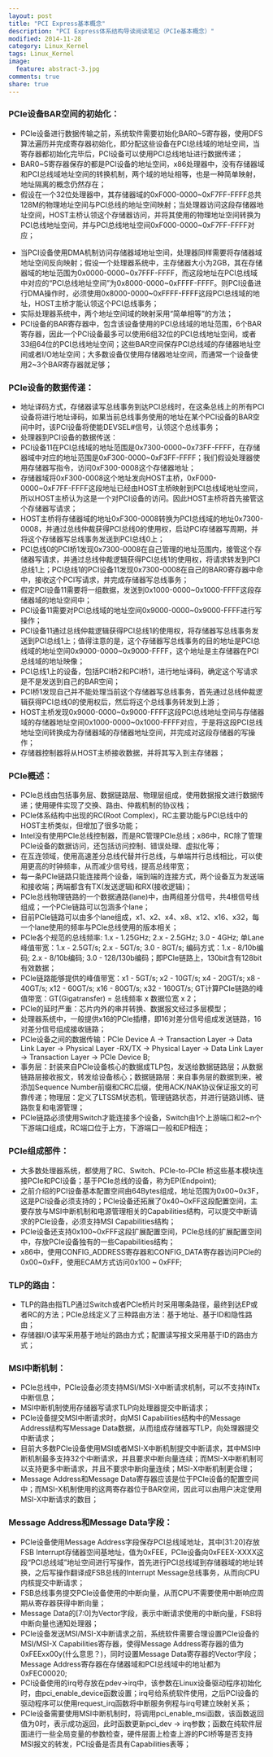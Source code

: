 ```yaml
---
layout: post
title: "PCI Express基本概念"
description: "PCI Express体系结构导读阅读笔记（PCIe基本概念）"
modified: 2014-11-28
category: Linux_Kernel
tags: Linux_Kernel
image:
  feature: abstract-3.jpg
comments: true
share: true
---
```


### PCIe设备BAR空间的初始化：
* PCIe设备进行数据传输之前，系统软件需要初始化BAR0~5寄存器，使用DFS算法遍历并完成寄存器初始化，即分配这些设备在PCI总线域的地址空间，当寄存器都初始化完毕后，PCI设备可以使用PCI总线地址进行数据传递；
*  BAR0~5寄存器保存的都是PCI设备的地址空间，x86处理器中，没有存储器域和PCI总线域地址空间的转换机制，两个域的地址相等，也是一种简单映射，地址隔离的概念仍然存在；
* 假设在一个32位处理器中，其存储器域的0xF000-0000~0xF7FF-FFFF总共128M的物理地址空间与PCI总线的地址空间映射；当处理器访问这段存储器地址空间，HOST主桥认领这个存储器访问，并将其使用的物理地址空间转换为PCI总线地址空间，并与PCI总线地址空间0xF000-0000~0xF7FF-FFFF对应；

<!--more-->

* 当PCI设备使用DMA机制访问存储器域地址空间，处理器同样需要将存储器域地址空间反向映射；假设一个处理器系统中，主存储器大小为2GB，其在存储器域的地址范围为0x0000-0000~0x7FFF-FFFF，而这段地址在PCI总线域中对应的“PCI总线地址空间”为0x8000-0000~0xFFFF-FFFF。则PCI设备进行DMA操作时，必须使用0x8000-0000~0xFFFF-FFFF这段PCI总线域的地址，HOST主桥才能认领这个PCI总线事务；
* 实际处理器系统中，两个地址空间域的映射采用“简单相等”的方法；
* PCI设备的BAR寄存器中，包含该设备使用的PCI总线域的地址范围，6个BAR寄存器，因此一个PCI设备最多可以使用6组32位的PCI总线地址空间，或者33组64位的PCI总线地址空间；这些BAR空间保存PCI总线域的存储器地址空间或者I/O地址空间；大多数设备仅使用存储器地址空间，而通常一个设备使用2~3个BAR寄存器就足够；

### PCIe设备的数据传递：
* 地址译码方式，存储器读写总线事务到达PCI总线时，在这条总线上的所有PCI设备将进行地址译码，如果当前总线事务使用的地址在某个PCI设备的BAR空间中时，该PCI设备将使能DEVSEL#信号，认领这个总线事务；
* 处理器到PCI设备的数据传送：
* PCI设备11在PCI总线域的地址范围是0x7300-0000~0x73FF-FFFF，在存储器域中对应的地址范围是0xF300-0000~0xF3FF-FFFF；我们假设处理器使用存储器写指令，访问0xF300-0008这个存储器地址；
* 存储器域将0xF300-0008这个地址发向HOST主桥，0xF000-0000~0xF7FF-FFFF这段地址已经由HOST主桥映射到PCI总线域地址空间，所以HOST主桥认为这是一个对PCI设备的访问。因此HOST主桥将首先接管这个存储器写请求；
* HOST主桥将存储器域的地址0xF300-0008转换为PCI总线域的地址0x7300-0008，并通过总线仲裁获得PCI总线0的使用权，启动PCI存储器写周期，并将这个存储器写总线事务发送到PCI总线0上；
* PCI总线0的PCI桥1发现0x7300-0008在自己管理的地址范围内，接管这个存储器写请求，并通过总线仲裁逻辑获得PCI总线1的使用权，将请求转发到PCI总线1上；PCI总线1的PCI设备11发现0x7300-0008在自己的BAR0寄存器中命中，接收这个PCI写请求，并完成存储器写总线事务；
* 假定PCI设备11需要将一组数据，发送到0x1000-0000~0x1000-FFFF这段存储器域的地址空间中；
* PCI设备11需要对PCI总线域的地址空间0x9000-0000~0x9000-FFFF进行写操作；
* PCI设备11通过总线仲裁逻辑获得PCI总线1的使用权，将存储器写总线事务发送到PCI总线1上；值得注意的是，这个存储器写总线事务的目的地址是PCI总线域的地址空间0x9000-0000~0x9000-FFFF，这个地址是主存储器在PCI总线域的地址映像；
* PCI总线1上的设备，包括PCI桥2和PCI桥1，进行地址译码，确定这个写请求是不是发送到自己的BAR空间；
* PCI桥1发现自己并不能处理当前这个存储器写总线事务，首先通过总线仲裁逻辑获得PCI总线0的使用权后，然后将这个总线事务转发到上游；
* HOST主桥发现0x9000-0000~0x9000-FFFF这段PCI总线地址空间与存储器域的存储器地址空间0x1000-0000~0x1000-FFFF对应，于是将这段PCI总线地址空间转换成为存储器域的存储器地址空间，并完成对这段存储器的写操作；
* 存储器控制器将从HOST主桥接收数据，并将其写入到主存储器；


### PCIe概述：
* PCIe总线由包括事务层、数据链路层、物理层组成，使用数据报文进行数据传递；使用硬件实现了交换、路由、仲裁机制的协议栈；
* PCIe体系结构中出现的RC(Root Complex)，RC主要功能与PCI总线中的HOST主桥类似，但增加了很多功能；
* Intel没有使用PCIe总线控制器，而是RC管理PCIe总线；x86中，RC除了管理PCIe设备的数据访问，还包括访问控制、错误处理、虚拟化等；
* 在互连领域，使用高速差分总线代替并行总线，与单端并行总线相比，可以使用更高的时钟频率，从而减少信号线，提高总线带宽；
* 每一条PCIe链路只能连接两个设备，端到端的连接方式，两个设备互为发送端和接收端；两端都含有TX(发送逻辑)和RX(接收逻辑)；
* PCIe总线物理链路的一个数据通路(lane)中，由两组差分信号，共4根信号线组成；一个PCIe链路可以包涵多个lane；
* 目前PCIe链路可以由多个lane组成，x1、x2、x4、x8、x12、x16、x32，每一个lane使用的频率与PCIe总线使用的版本相关；
* PCIe各个规范的总线频率: 1.x - 1.25GHz; 2.x - 2.5GHz; 3.0 - 4GHz; 单Lane峰值带宽：1.x - 2.5GT/s; 2.x - 5GT/s; 3.0 - 8GT/s; 编码方式：1.x - 8/10b编码; 2.x - 8/10b编码; 3.0 - 128/130b编码；即PCIe链路上，130bit含有128bit有效数据；
* PCIe链路能够提供的峰值带宽：x1 - 5GT/s; x2 - 10GT/s; x4 - 20GT/s; x8 - 40GT/s; x12 - 60GT/s; x16 - 80GT/s; x32 - 160GT/s; GT计算PCIe链路的峰值带宽：GT(Gigatransfer) = 总线频率 x 数据位宽 x 2；
* PCIe的延时严重：芯片内外的串并转换、数据报文经过多层模型；
* 处理器系统中，一般提供x16的PCIe插槽，即16对差分信号组成发送链路，16对差分信号组成接收链路；
* PCIe设备之间的数据传输：PCIe Device A -> Transaction Layer -> Data Link Layer -> Physical Layer -RX/TX -> Physical Layer -> Data Link Layer -> Transaction Layer -> PCIe Device B;
* 事务层：封装来自PCIe设备核心的数据成TLP包，发送给数据链路层；从数据链路层接收报文，转发给设备核心；数据链路层：来自事务层的数据到来，被添加Sequence Number前缀和CRC后缀，使用ACK/NAK协议保证报文的可靠传递；物理层：定义了LTSSM状态机，管理链路状态，并进行链路训练、链路恢复和电源管理；
* PCIe链路必须使用Switch才能连接多个设备，Switch由1个上游端口和2~n个下游端口组成，RC端口位于上方，下游端口一般和EP相连；

### PCIe组成部件：
* 大多数处理器系统，都使用了RC、Switch、PCIe-to-PCIe 桥这些基本模块连接PCIe和PCI设备；基于PCIe总线的设备，称为EP(Endpoint);
* 之前介绍的PCI设备基本配置空间由64Bytes组成，地址范围为0x00~0x3F，这是PCI设备必须支持的；PCIe设备还拓展了0x40~0xFF这段配置空间，主要存放与MSI中断机制和电源管理相关的Capabilities结构，可以提交中断请求的PCIe设备，必须支持MSI Capabilities结构；
* PCIe设备还支持0x100~0xFFF这段扩展配置空间，PCIe总线的扩展配置空间中，存放PCIe设备独有的一些Capabilities结构；
* x86中，使用CONFIG_ADDRESS寄存器和CONFIG_DATA寄存器访问PCIe的0x00~0xFF，使用ECAM方式访问0x100 ~ 0xFFF;

### TLP的路由：
* TLP的路由指TLP通过Switch或者PCIe桥片时采用哪条路径，最终到达EP或者RC的方法；PCIe总线定义了三种路由方法：基于地址、基于ID和隐性路由；
* 存储器I/O读写采用基于地址的路由方式；配置读写报文采用基于ID的路由方式；

### MSI中断机制：
* PCIe总线中，PCIe设备必须支持MSI/MSI-X中断请求机制，可以不支持INTx中断信息；
* MSI中断机制使用存储器写请求TLP向处理器提交中断请求；
* PCIe设备提交MSI中断请求时，向MSI Capabilities结构中的Message Address结构写Message Data数据，从而组成存储器写TLP，向处理器提交中断请求；
* 目前大多数PCIe设备使用MSI或者MSI-X中断机制提交中断请求，其中MSI中断机制最多支持32个中断请求，并且要求中断向量连续；而MSI-X中断机制可以支持更多中断请求，并且不要求中断向量连续；MSI-X中断机制更合理；
* Message Address和Message Data寄存器应该是位于PCIe设备的配置空间中；而MSI-X机制使用的这两寄存器位于BAR空间，因此可以由用户决定使用MSI-X中断请求的数目；

### Message Address和Message Data字段：
* PCIe设备使用Message Address字段保存PCI总线域地址，其中[31:20]存放FSB Interrupt存储器空间基地址，值为0xFEE，PCIe设备向0xFEEX-XXXX这段“PCI总线域”地址空间进行写操作，首先进行PCI总线域到存储器域的地址转换，之后写操作翻译成FSB总线的Interrupt Message总线事务，从而向CPU内核提交中断请求；
* FSB总线事务提交PCIe设备使用的中断向量，从而CPU不需要使用中断响应周期从寄存器获得中断向量；
* Message Data的[7:0]为Vector字段，表示中断请求使用的中断向量，FSB将中断向量也通知处理器；
* PCIe设备发送MSI/MSI-X中断请求之前，系统软件需要合理设置PCIe设备的MSI/MSI-X Capabilities寄存器，使得Message Address寄存器的值为0xFEExx00y(什么意思？)，同时设置Message Data寄存器的Vector字段；Message Address寄存器在存储器域和PCI总线域中的地址都为0xFEC00020;
* PCI设备使用的irq号存放在pdev->irq中，该参数在Linux设备驱动程序初始化时，由pci_enable_device函数设置；irq号给系统软件使用，之后PCI设备的驱动程序可以使用request_irq函数将中断服务例程与irq号建立映射关系；
* PCIe设备需要使用MSI中断机制时，将调用pci_enable_msi函数，该函数返回值为0时，表示成功返回，此时函数更新pci_dev -> irq参数；函数在纯软件层面进行一些全局变量的参数检查，硬件层面上检查上游的PCI桥等是否支持MSI报文的转发，PCI设备是否具有Capabilities表等；
